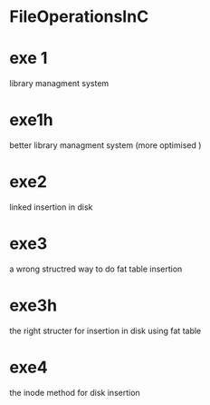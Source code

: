 # FileOperationsInC
# exe 1
library managment system
# exe1h
better library managment system (more optimised )
# exe2
linked insertion in disk
# exe3
a wrong structred way to do fat table insertion
# exe3h
the right structer for insertion in disk using fat table
# exe4
the inode method for disk insertion

